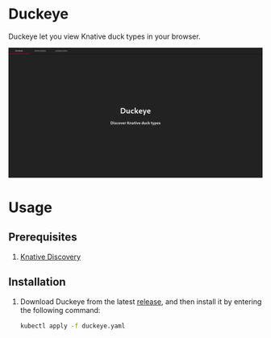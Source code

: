 # Duckeye

Duckeye let you view Knative duck types in your browser.

![Duckeye UI](images/duckeye.png)

# Usage

## Prerequisites

1. [Knative Discovery](https://github.com/knative-sandbox/discovery)

## Installation

1. Download Duckeye from the latest [release](https://github.com/pierDipi/duckeye/releases),
and then install it by entering the following command:

    ```bash
    kubectl apply -f duckeye.yaml
    ```


